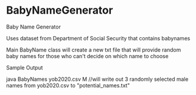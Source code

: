 # BabyNameGenerator
Baby Name Generator

Uses dataset from Department of Social Security that contains babynames

Main BabyName class will create a new txt file that will provide random baby names for those who can't decide on which name to choose

Sample Output

java BabyNames yob2020.csv M    //will write out 3 randomly selected male names from yob2020.csv to "potential_names.txt"
